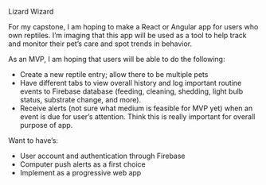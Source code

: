 Lizard Wizard

For my capstone, I am hoping to make a React or Angular app for users who own reptiles. I’m imaging that this app will be used as a tool to help track and monitor their pet’s care and spot trends in behavior.

As an MVP, I am hoping that users will be able to do the following:

- Create a new reptile entry; allow there to be multiple pets
- Have different tabs to view overall history and log important routine events to Firebase database (feeding, cleaning, shedding, light bulb status, substrate change, and more).
- Receive alerts (not sure what medium is feasible for MVP yet) when an event is due for user’s attention. Think this is really important for overall purpose of app.

Want to have’s:
- User account and authentication through Firebase
- Computer push alerts as a first choice
- Implement as a progressive web app
